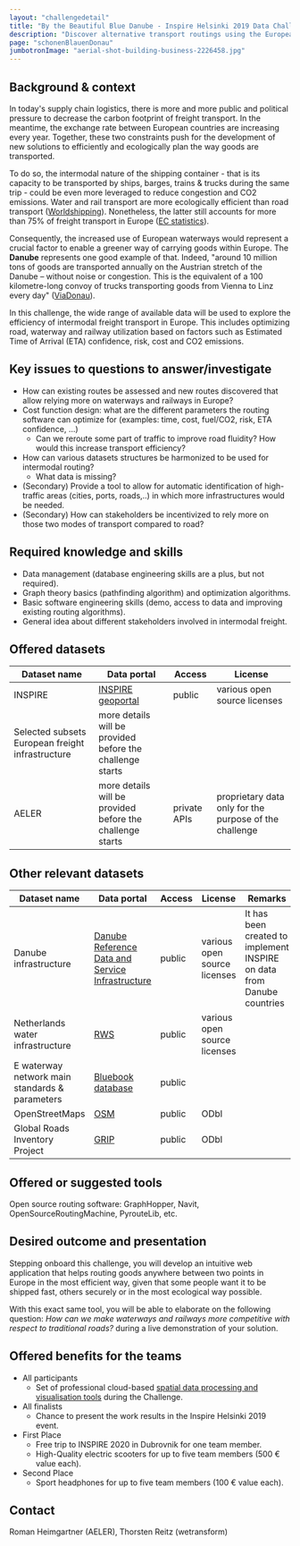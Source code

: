 ```yaml
---
layout: "challengedetail"
title: "By the Beautiful Blue Danube - Inspire Helsinki 2019 Data Challenge"
description: "Discover alternative transport routings using the European waterways and railways instead of road networkd for increased efficiency and lower the CO2 emissions."
page: "schonenBlauenDonau"
jumbotronImage: "aerial-shot-building-business-2226458.jpg"
---
```


## Background & context

In today's supply chain logistics, there is more and more public and political pressure to decrease the carbon footprint of freight transport. In the meantime, the exchange rate between European countries are increasing every year. Together, these two constraints   push for the development of new solutions to efficiently and ecologically plan the way goods are transported.

To do so, the intermodal nature of the shipping container - that is its capacity to be transported by ships, barges, trains & trucks during the same trip - could be even more leveraged to reduce congestion and CO2 emissions.
Water and rail transport are more ecologically efficient than road transport ([Worldshipping](http://www.worldshipping.org/industry-issues/environment/air-emissions/carbon-emissions)). Nonetheless, the latter still accounts for more than 75% of freight transport in Europe ([EC statistics](https://ec.europa.eu/eurostat/statistics-explained/index.php?title=Freight_transport_statistics_-_modal_split)).

Consequently, the increased use of European waterways would represent a crucial factor to enable a greener way of carrying goods within Europe. The **Danube** represents one good example of that. Indeed, "around 10 million tons of goods are transported annually on the Austrian stretch of the Danube – without noise or congestion. This is the equivalent of a 100 kilometre-long convoy of trucks transporting goods from Vienna to Linz every day" ([ViaDonau](http://www.viadonau.org/en/economy/danube-logistics/)).

In this challenge, the wide range of available data will be used to explore the efficiency of intermodal freight transport in Europe. This includes optimizing road, waterway and railway utilization based on factors such as Estimated Time of Arrival (ETA) confidence, risk, cost and CO2 emissions.

## Key issues to questions to answer/investigate
- How can existing routes be assessed and new routes discovered that allow relying more on waterways and railways in Europe?
- Cost function design: what are the different parameters the routing software can optimize for (examples: time, cost, fuel/CO2, risk, ETA confidence, ...)
  * Can we reroute some part of traffic to improve road fluidity? How would this increase transport efficiency?
- How can various datasets structures be harmonized to be used for intermodal routing?
  * What data is missing?
- (Secondary) Provide a tool to allow for automatic identification of high-traffic areas (cities, ports, roads,..) in which more infrastructures would be needed.
- (Secondary) How can stakeholders be incentivized to rely more on those two modes of transport compared to road?

## Required knowledge and skills
- Data management (database engineering skills are a plus, but not required).
- Graph theory basics (pathfinding algorithm) and optimization algorithms.
- Basic software engineering skills (demo, access to data and improving existing routing algorithms).
- General idea about different stakeholders involved in intermodal freight.

## Offered datasets
| Dataset name | Data portal | Access | License |
|--------------|-------------|-----|--------|
| INSPIRE      | [INSPIRE geoportal](http://inspire-geoportal.ec.europa.eu/) | public | various open source licenses |
| Selected subsets European freight infrastructure | more details will be provided before the challenge starts |
| AELER | more details will be provided before the challenge starts | private APIs | proprietary data only for the purpose of the challenge |  |

## Other relevant datasets
| Dataset name | Data portal | Access | License | Remarks |
|--------------|-------------|-----|--------|---------|
| Danube infrastructure | [Danube Reference Data and Service Infrastructure](http://drdsi.jrc.ec.europa.eu/) | public | various open source licenses | It has been created to implement INSPIRE on data from Danube countries |
| Netherlands water infrastructure | [RWS](https://www.rijkswaterstaat.nl/zakelijk/open-data) | public | various open source licenses |
| E waterway network main standards & parameters | [Bluebook database](https://www.unece.org/trans/main/sc3/bluebook_database.html) | public |  |
| OpenStreetMaps | [OSM](https://wiki.openstreetmap.org/wiki/Downloading_data) | public | ODbl |
| Global Roads Inventory Project | [GRIP](https://www.globio.info/download-grip-dataset) | public | ODbl |

## Offered or suggested tools
Open source routing software: GraphHopper, Navit, OpenSourceRoutingMachine, PyrouteLib, etc.

## Desired outcome and presentation

Stepping onboard this challenge, you will develop an intuitive web application that helps routing goods anywhere between two points in Europe in the most efficient way, given that some people want it to be shipped fast, others securely or in the most ecological way possible. 

With this exact same tool, you will be able to elaborate on the following question: *How can we make waterways and railways more competitive with respect to traditional roads?* during a live demonstration of your solution.

## Offered benefits for the teams
* All participants
  * Set of professional cloud-based [spatial data processing and visualisation tools](./tools.html) during the Challenge.
* All finalists
  * Chance to present the work results in the Inspire Helsinki 2019 event.
* First Place 
  * Free trip to INSPIRE 2020 in Dubrovnik for one team member.
  * High-Quality electric scooters for up to five team members (500 € value each).
* Second Place
  * Sport headphones for up to five team members (100 € value each).

## Contact
Roman Heimgartner (AELER), Thorsten Reitz (wetransform)

